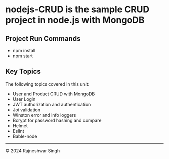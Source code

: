 # nodejs-CRUD is the sample CRUD project in node.js with MongoDB

## Project Run Commands
 * npm install
 * npm start 

## Key Topics

The following topics covered in this unit:
  * User and Product CRUD with MongoDB
  * User Login 
  * JWT authorization and authentication
  * Joi validation
  * Winston error and info loggers
  * Bcrypt for password hashing and compare
  * Helmet
  * Eslint
  * Bable-node


- - -
© 2024 Rajneshwar Singh